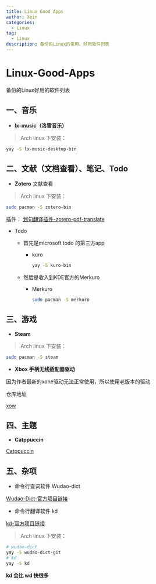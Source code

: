 ```yaml
---
title: Linux Good Apps
author: Xein
categories:
  - Linux
tag:
  - Linux
description: 备份的Linux的常用、好用软件列表
---
```


# Linux-Good-Apps

备份的Linux好用的软件列表

## 一、音乐
- **lx-music（洛雪音乐）**

> Arch linux 下安装：

```bash
yay -S lx-music-desktop-bin 
```

## 二、文献（文档查看）、笔记、Todo
- **Zotero** 文献查看

> Arch linux 下安装：

```bash
sudo pacman -S zotero-bin
```
插件：
[划句翻译插件-zotero-pdf-translate](https://github.com/windingwind/zotero-pdf-translate)

+ Todo

  + 首先是microsoft todo 的第三方app

    + kuro

      ```bash
      yay -S kuro-bin
      ```

  + 然后是收入到KDE官方的Merkuro

    + Merkuro

      ```bash
      sudo pacman -S merkuro
      ```

## 三、游戏

- **Steam**

> Arch linux 下安装：

```bash
sudo pacman -S steam
```

- **Xbox 手柄无线适配器驱动**

因为作者最新的xone驱动无法正常使用，所以使用老版本的驱动

仓库地址

[xow](https://github.com/medusalix/xow)

## 四、主题

- **Catppuccin**

[Catppuccin](https://github.com/catppuccin/catppuccin)


## 五、杂项

- 命令行查词软件 Wudao-dict

[Wudao-Dict-官方项目链接](https://github.com/ChestnutHeng/Wudao-dict/)

- 命令行翻译软件 kd

[kd-官方项目链接](https://github.com/Karmenzind/kd)

> Arch linux 下安装：

```bash
# wudao-dict
yay -S wudao-dict-git
# kd
yay -S kd
```

**kd 会比 wd 快很多**
